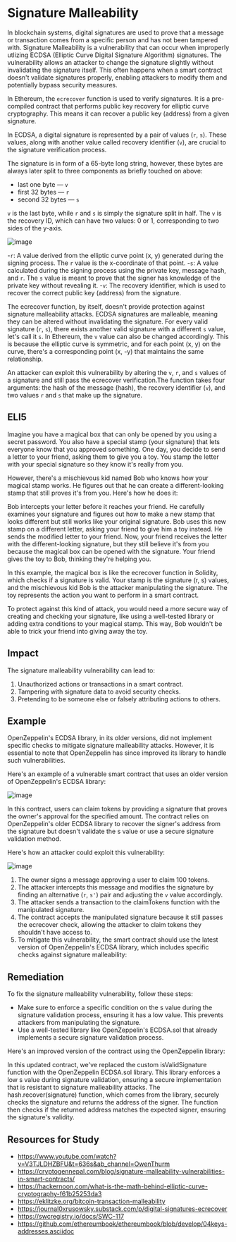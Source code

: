 # Signature Malleability
In blockchain systems, digital signatures are used to prove that a message or transaction comes from a specific person and has not been tampered with. Signature Malleability is a vulnerability that can occur when improperly utlizing ECDSA (Elliptic Curve Digital Signature Algorithm) signatures. The vulnerability allows an attacker to change the signature slightly without invalidating the signature itself. This often happens when a smart contract doesn't validate signatures properly, enabling attackers to modify them and potentially bypass security measures.

In Ethereum, the `ecrecover` function is used to verify signatures. It is a pre-compiled contract that performs public key recovery for elliptic curve cryptography. This means it can recover a public key (address) from a given signature. 

In ECDSA, a digital signature is represented by a pair of values (`r`, `s`). These values, along with another value called recovery identifier (`v`), are crucial to the signature verification process.

The signature is in form of a 65-byte long string, however, these bytes are always later split to three components as briefly touched on above:

- last one byte — `v`
- first 32 bytes — `r`
- second 32 bytes — `s`

`v` is the last byte, while `r` and `s` is simply the signature split in half. The `v` is the recovery ID, which can have two values: 0 or 1, corresponding to two sides of the y-axis.

![image](https://user-images.githubusercontent.com/35583758/229375008-254586ef-177c-4111-9aa6-60d42ff6a251.png)


-`r`: A value derived from the elliptic curve point (x, y) generated during the signing process. The `r` value is the x-coordinate of that point.
-`s`: A value calculated during the signing process using the private key, message hash, and `r`. The `s` value is meant to prove that the signer has knowledge of the private key without revealing it.
-`v`: The recovery identifier, which is used to recover the correct public key (address) from the signature. 

The ecrecover function, by itself, doesn't provide protection against signature malleability attacks. ECDSA signatures are malleable, meaning they can be altered without invalidating the signature. For every valid signature (`r`, `s`), there exists another valid signature with a different `s` value, let's call it `s`. In Ethereum, the `v` value can also be changed accordingly. This is because the elliptic curve is symmetric, and for each point (x, y) on the curve, there's a corresponding point (x, -y) that maintains the same relationship.

An attacker can exploit this vulnerability by altering the `v`, `r`, and `s` values of a signature and still pass the ecrecover verification.The function takes four arguments: the hash of the message (hash), the recovery identifier (`v`), and two values `r` and `s` that make up the signature.

## ELI5
Imagine you have a magical box that can only be opened by you using a secret password. You also have a special stamp (your signature) that lets everyone know that you approved something. One day, you decide to send a letter to your friend, asking them to give you a toy. You stamp the letter with your special signature so they know it's really from you.

However, there's a mischievous kid named Bob who knows how your magical stamp works. He figures out that he can create a different-looking stamp that still proves it's from you. Here's how he does it:

Bob intercepts your letter before it reaches your friend.
He carefully examines your signature and figures out how to make a new stamp that looks different but still works like your original signature.
Bob uses this new stamp on a different letter, asking your friend to give him a toy instead.
He sends the modified letter to your friend.
Now, your friend receives the letter with the different-looking signature, but they still believe it's from you because the magical box can be opened with the signature. Your friend gives the toy to Bob, thinking they're helping you.

In this example, the magical box is like the ecrecover function in Solidity, which checks if a signature is valid. Your stamp is the signature (r, s) values, and the mischievous kid Bob is the attacker manipulating the signature. The toy represents the action you want to perform in a smart contract.

To protect against this kind of attack, you would need a more secure way of creating and checking your signature, like using a well-tested library or adding extra conditions to your magical stamp. This way, Bob wouldn't be able to trick your friend into giving away the toy.

## Impact
The signature malleability vulnerability can lead to:

1. Unauthorized actions or transactions in a smart contract.
2. Tampering with signature data to avoid security checks.
3. Pretending to be someone else or falsely attributing actions to others.

## Example
OpenZeppelin's ECDSA library, in its older versions, did not implement specific checks to mitigate signature malleability attacks. However, it is essential to note that OpenZeppelin has since improved its library to handle such vulnerabilities.

Here's an example of a vulnerable smart contract that uses an older version of OpenZeppelin's ECDSA library:

![image](https://user-images.githubusercontent.com/35583758/229375957-023d2b02-4bbf-402a-85e5-496fe3dbc243.png)

In this contract, users can claim tokens by providing a signature that proves the owner's approval for the specified amount. The contract relies on OpenZeppelin's older ECDSA library to recover the signer's address from the signature but doesn't validate the s value or use a secure signature validation method.

Here's how an attacker could exploit this vulnerability:

![image](https://user-images.githubusercontent.com/35583758/229376161-a00fd985-04fa-4125-8a16-00e42446c6a0.png)

1. The owner signs a message approving a user to claim 100 tokens.
2. The attacker intercepts this message and modifies the signature by finding an alternative (`r`, `s'`) pair and adjusting the `v` value accordingly.
3. The attacker sends a transaction to the claimTokens function with the manipulated signature.
4. The contract accepts the manipulated signature because it still passes the ecrecover check, allowing the attacker to claim tokens they shouldn't have access to.
5. To mitigate this vulnerability, the smart contract should use the latest version of OpenZeppelin's ECDSA library, which includes specific checks against signature malleability:

## Remediation
To fix the signature malleability vulnerability, follow these steps:

- Make sure to enforce a specific condition on the s value during the signature validation process, ensuring it has a low value. This prevents attackers from manipulating the signature.
- Use a well-tested library like OpenZeppelin's ECDSA.sol that already implements a secure signature validation process.

Here's an improved version of the contract using the OpenZeppelin library:

In this updated contract, we've replaced the custom isValidSignature function with the OpenZeppelin ECDSA.sol library. This library enforces a low s value during signature validation, ensuring a secure implementation that is resistant to signature malleability attacks. The hash.recover(signature) function, which comes from the library, securely checks the signature and returns the address of the signer. The function then checks if the returned address matches the expected signer, ensuring the signature's validity.

## Resources for Study
- https://www.youtube.com/watch?v=V3TJLDHZBFU&t=636s&ab_channel=OwenThurm
- https://cryptogennepal.com/blog/signature-malleability-vulnerabilities-in-smart-contracts/
- https://hackernoon.com/what-is-the-math-behind-elliptic-curve-cryptography-f61b25253da3
- https://eklitzke.org/bitcoin-transaction-malleability
- https://journal0xrusowsky.substack.com/p/digital-signatures-ecrecover
- https://swcregistry.io/docs/SWC-117
- https://github.com/ethereumbook/ethereumbook/blob/develop/04keys-addresses.asciidoc


